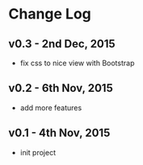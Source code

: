 # Change Log

## v0.3 - 2nd Dec, 2015

 - fix css to nice view with Bootstrap
 
## v0.2 - 6th Nov, 2015
 
 - add more features

## v0.1 - 4th Nov, 2015

 - init project